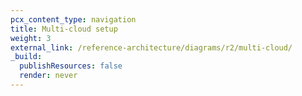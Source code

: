 ```yaml
---
pcx_content_type: navigation
title: Multi-cloud setup
weight: 3
external_link: /reference-architecture/diagrams/r2/multi-cloud/
_build:
  publishResources: false
  render: never
---
```

